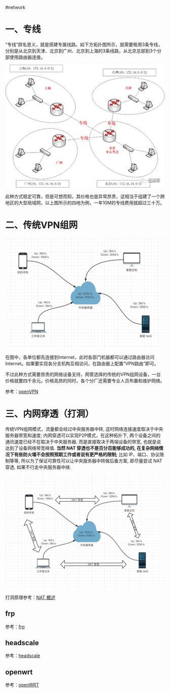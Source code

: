 
#network 

# 一、专线

“专线”顾名思义，就是搭建专属线路。如下方拓扑图所示，就需要租用3条专线，分别是从北京到天津、北京到广州、北京到上海的3条线路，从北京总部到3个分部使用路由器连接。

![](assets/异地组网方案/image-20221224144603012.png)

此种方式稳定可靠，但是可想而知，其价格也是异常昂贵，这相当于组建了一个跨地区的大型局域网，以上图所示的四地为例，一年10M的专线费用就超过三十万。

# 二、传统VPN组网

![](assets/异地组网方案/image-20221224173621652.png)


在图中，各单位都先连接到Internet，此时各部门机器都可以通过路由器访问Internet。如果要实现各分支机构互相访问，在路由器上配置“VPN路由”即可。

不过此种方式需要昂贵的网络设备支持，网管选择的传统的VPN组网设备，一台价格就要四千余元。价格高昂的同时，各个分厂还需要专业人员布置和维护网络。

参考：[openVPN](../开源项目/openVPN.md)


# 三、内网穿透（打洞）

传统VPN组网模式，流量都会经过中央服务器中转, 这时网络连接速度取决于中央服务器带宽和速度;
内网穿透可以实现P2P模式，在这种拓扑下, 两个设备之间的通讯速度已经不在取决于中央服务器, 而是直接取决于两端设备的带宽, 也就是说达到了设备网络带宽峰值. **当然 NAT 穿透也不是百分百能够成功的, 在复杂网络情况下有些防火墙不会按照预期工作或者说有更严格的限制;** 比如 IP、端口、协议限制等等, 所以为了保证可靠性可以让中央服务器中转做后备方案, 即尽量尝试 NAT 穿透, 如果不行走中央服务器中继.

![](assets/异地组网方案/image-20221224173638252.png)


打洞原理参考：[NAT 概述](NAT%20概述.md)

## frp 

参考：[frp](../开源项目/frp.md)

## headscale

参考：[headscale](../开源项目/headscale.md)

## openwrt

参考：[openWRT](../开源项目/openWRT.md)